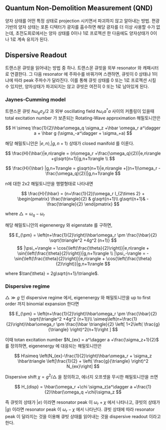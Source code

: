 ## Quantum Non-Demolition Measurement (QND)

양자 상태를 어떤 특정 상태로 projection 시키면서 파괴하지 않고 알아내는 방법. 편광기반의 양자 상태는 포톤 디텍터가 광자를 흡수하면 해당 광자를 더 이상 사용할 수가 없는데, 초전도회로에서는 양자 상태를 0이나 1로 프로젝션 한 다음에도 양자상태가 0이나 1로 계속 유지가 된다.

## Dispersive Readout

트랜스몬 큐빗을 읽어내는 방법 중 하나. 트랜스몬 큐빗을 외부 resonator 와 캐패시터로 연결한다. 그 다음 resonator 에 주파수를 바꿔가며 스캔하면, 큐빗이 0 상태냐 1이냐에 따라 peak 주파수가 달라진다. 이를 통해 큐빗 상태를 0 또는 1로 프로젝션 시킬 수 있지만, 양자상태가 파괴되지는 않고 큐빗은 여전히 0 또는 1로 남아있게 된다.

### Jaynes-Cumming model

트랜스몬 큐빗 $\hbar \omega_q \sigma_z/2$ 과 외부 oscillating field $\hbar\omega_r a^\dagger a$ 사이의 커플링이 있을때 total excitation number 가 보존되는 Rotating-Wave approximation 해밀토니안은

$$
H \simeq \frac{1}{2}\hbar\omega_q \sigma_z +\hbar \omega_r a^\dagger a + \hbar g (\sigma_-a^\dagger + \sigma_+a)
$$

해당 해밀토니안은 $|e,n\rangle, |g,n+1\rangle$ 상태가 closed manifold 를 이룬다.

$$
\frac{H}{\hbar}|e,n\rangle = (n\omega_r +\frac{\omega_q}{2})|e,n\rangle +g\sqrt{n+1}|g,n+1\rangle \\ 
$$

$$
\frac{H}{\hbar} |g,n+1\rangle = g\sqrt{n+1}|e,n\rangle +[(n+1)\omega_r - \frac{\omega_q}{2}]|g,n+1\rangle
$$

n에 대한 2x2 해밀토니안을 행렬형태로 나타내면

$$
\frac{H}{\hbar} = (n+\frac{1}{2})\omega_r I_{2\times 2} +
\begin{pmatrix}
\frac{\triangle}{2} & g\sqrt{n+1}\\
g\sqrt{n+1}& - \frac{\triangle}{2}
\end{pmatrix}
$$

where $\triangle = \omega_q - \omega_r$

해당 해밀토니안의 eigenenergy 와 eigenstate 를 구하면,

$$
E_{\pm} = \left(n+\frac{1}{2}\right)\hbar\omega_r \pm \frac{\hbar}{2} \sqrt{\triangle^2 +4g^2 (n+1)}
$$
$$
|\psi_+\rangle = \cos{\left(\frac{\theta}{2}\right)}|e,n\rangle + \sin{\left(\frac{\theta}{2}\right)}|g,n+1\rangle \\
|\psi_-\rangle = -\sin{\left(\frac{\theta}{2}\right)}|e,n\rangle + \cos{\left(\frac{\theta}{2}\right)}|g,n+1\rangle
$$

where $\tan{\theta} = 2g\sqrt{n+1}/\triangle$.

### Dispersive regime

$\triangle \gg g$ 인 dispersive regime 에서, eigenenergy 와 해밀토니안을 up to first order 까지 binomial expansion 한다면

$$
E_{\pm} = \left(n+\frac{1}{2}\right)\hbar\omega_r \pm \frac{\hbar}{2} \sqrt{\triangle^2 +4g^2 (n+1)}\\
\simeq\left(n+\frac{1}{2}\right)\hbar\omega_r \pm \frac{\hbar \triangle}{2} \left[ 1+2\left( \frac{g}{\triangle} \right)^2(n+1)\right ]
$$

이때 totan excitation number $N_{ex} = a^\dagger a +\frac{\sigma_z+1}{2}$ 를 정의하면, eigenenergy 에 대응되는 해밀토니안은

$$
H\simeq \left(N_{ex}-\frac{1}{2}\right)\hbar\omega_r + \sigma_z \hbar\triangle \left[\frac{1}{2} + \left( \frac{g}{\triangle} \right)^2 N_{ex}\right]
$$

Dispersive shift $\chi = g^2/\triangle$ 을 정의하고, 에너지 오프셋을 무시한 해밀토니안을 쓰면 

$$
H_{disp} = \hbar(\omega_r +\chi \sigma_z)a^\dagger a +\frac{1}{2}\hbar(\omega_q +\chi)\sigma_z
$$

즉 큐빗의 상태가 $|e\rangle$ 이라면 resonator peak 이 $\omega_r+\chi$ 에서 나타나고, 큐빗의 상태가 $|g\rangle$ 이라면 resonator peak 이 $\omega_r-\chi$ 에서 나타난다. 큐빗 상태에 따라 resonator peak 이 달라지는 것을 이용해 큐빗 상태를 읽어내는 것을 dispersive readout 이라고 한다.